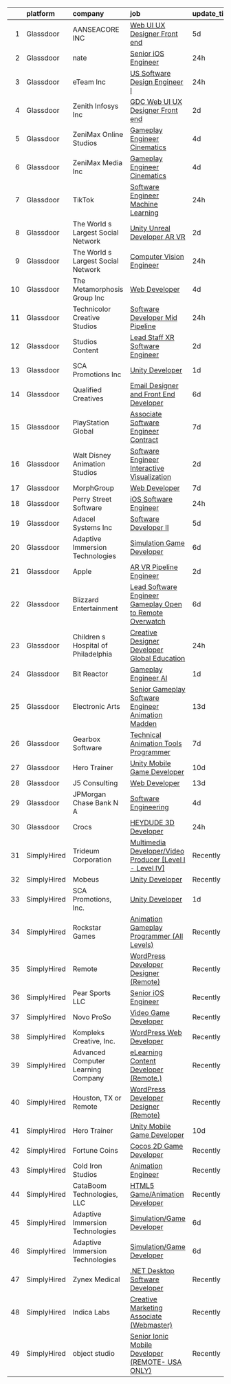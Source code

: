 

|    | platform    | company                             | job                                                                                                                                                                                                                                                                                                                                                                                                                                                                                                                                                                                                                                                                                                                                                                                                                                                                                                                                                                                                                                                                                                                                                                                                                                                                                                                                       | update_time   | location             |
|---:|:------------|:------------------------------------|:------------------------------------------------------------------------------------------------------------------------------------------------------------------------------------------------------------------------------------------------------------------------------------------------------------------------------------------------------------------------------------------------------------------------------------------------------------------------------------------------------------------------------------------------------------------------------------------------------------------------------------------------------------------------------------------------------------------------------------------------------------------------------------------------------------------------------------------------------------------------------------------------------------------------------------------------------------------------------------------------------------------------------------------------------------------------------------------------------------------------------------------------------------------------------------------------------------------------------------------------------------------------------------------------------------------------------------------|:--------------|:---------------------|
|  1 | Glassdoor   | AANSEACORE INC                      | [Web UI UX Designer  Front end ](https://www.glassdoor.com/partner/jobListing.htm?pos=128&ao=1136043&s=58&guid=000001826278a4629941b10b2645a4fc&src=GD_JOB_AD&t=SR&vt=w&ea=1&cs=1_109c1a36&cb=1659509450137&jobListingId=1008035316079&jrtk=3-0-1g9h7h94gklua801-1g9h7h953ii0m800-5106f7da2ec6d67c-)                                                                                                                                                                                                                                                                                                                                                                                                                                                                                                                                                                                                                                                                                                                                                                                                                                                                                                                                                                                                                                      | 5d            | Atlanta, GA          |
|  2 | Glassdoor   | nate                                | [Senior iOS Engineer](https://www.glassdoor.com/partner/jobListing.htm?pos=109&ao=1110586&s=58&guid=000001826278a4629941b10b2645a4fc&src=GD_JOB_AD&t=SR&vt=w&cs=1_fff61d60&cb=1659509450132&jobListingId=1008048418108&cpc=334ABAF5D42DC775&jrtk=3-0-1g9h7h94gklua801-1g9h7h953ii0m800-f9a9c8ec14752530--6NYlbfkN0DG4ntHtB_rMsnfhgmnSvK2brktLme1L4SiDeJjQ-izrVOLqRJ5-yjEjDkpeVLIPLJWrZtAar6viN41DDGH5MdihXuNJgAMQQ8R8vT3jMBte5w_If7KeKAIqvpkZ1z7wOZEv_3HBq0E3GBYrHS59FZ3ZmImYfj6BqJjj7G5UFK9eJ3nAXONuLR-hst3RORskX9q7KOexiwkdI1kvCX4TfuFOmgKz8TjAVFMznhGrHrESZ19Jth7PcDwS8XWXx-eN-Byr_LkGS_1vPKIgTz3DiijyFWQ8OKoDIO70Dxw8vVQhDYFQLXGBQtwTlX42pWxPPVhOX9_vVUrVscy6oIDIssTjkm_YZDagAuWtRCJT8ImREVSE-lBIKsg3fKKujDiMV4fixdRG4uujYqx32Vy_o52bNF9mYxO1vzKp22NfvjucwtosdfFcpFbLpsm45EC0bT1sCox8bzTrzW32EP7iXkE9GpBKqbaqQDym2210aHes5aB2mwtJnByePcH1BAQwWn93FuDriH0kp4m_aJuK6AYdMjfhi2FgXbkDAlYOONUtTOsrROAZqd9gXADCWVyhzzA4A6qaqL312CDFz3sguW_hiL9BfCb35wPttacK5yKLDp54QDbHKi1LxFH0LeVxuSDU9V37Y99vGeeJ3SLNgpud7d4scFVXaIh3XvZL9l0Gxgv_kM9vLqar910cYWtu60Wh4csyW5ShPW6zj9aZal5lHjs7RZlrj5Q533_k2dekBn4XmBjnFnA1a5zu2YZ6NbghPARDscIUa-SuWxFKrnGEjGjg7ri-TsDAWjOfWOiulozeY8BFjHtotER1PFFlcMOagytZqihKP6LaEdrpvBgChQ6hArCDHRTfQFhpezOQCPf2eKTj1QHYME43KzJNdN7mK3PdAfaGvhYqf1OYEv81k0PDpo-Kbg5-vZGGF0pEQ%3D%3D)                                     | 24h           | New York, NY         |
|  3 | Glassdoor   | eTeam Inc                           | [US Software Design Engineer I](https://www.glassdoor.com/partner/jobListing.htm?pos=118&ao=1136043&s=58&guid=000001826278a4629941b10b2645a4fc&src=GD_JOB_AD&t=SR&vt=w&cs=1_370bf9f9&cb=1659509450135&jobListingId=1008047154137&jrtk=3-0-1g9h7h94gklua801-1g9h7h953ii0m800-6187570fbdecb288-)                                                                                                                                                                                                                                                                                                                                                                                                                                                                                                                                                                                                                                                                                                                                                                                                                                                                                                                                                                                                                                            | 24h           | Alpharetta, GA       |
|  4 | Glassdoor   | Zenith Infosys Inc                  | [GDC Web UI UX Designer  Front end ](https://www.glassdoor.com/partner/jobListing.htm?pos=129&ao=1136043&s=58&guid=000001826278a4629941b10b2645a4fc&src=GD_JOB_AD&t=SR&vt=w&ea=1&cs=1_30764f7d&cb=1659509450139&jobListingId=1008041417598&jrtk=3-0-1g9h7h94gklua801-1g9h7h953ii0m800-1211e4909ad2be09-)                                                                                                                                                                                                                                                                                                                                                                                                                                                                                                                                                                                                                                                                                                                                                                                                                                                                                                                                                                                                                                  | 2d            | Atlanta, GA          |
|  5 | Glassdoor   | ZeniMax Online Studios              | [Gameplay Engineer  Cinematics ](https://www.glassdoor.com/partner/jobListing.htm?pos=119&ao=1136043&s=58&guid=000001826278a4629941b10b2645a4fc&src=GD_JOB_AD&t=SR&vt=w&cs=1_0f681bc5&cb=1659509450135&jobListingId=1008037947558&jrtk=3-0-1g9h7h94gklua801-1g9h7h953ii0m800-7c9514cae41bf8e4-)                                                                                                                                                                                                                                                                                                                                                                                                                                                                                                                                                                                                                                                                                                                                                                                                                                                                                                                                                                                                                                           | 4d            | Hunt Valley, MD      |
|  6 | Glassdoor   | ZeniMax Media Inc                   | [Gameplay Engineer  Cinematics ](https://www.glassdoor.com/partner/jobListing.htm?pos=126&ao=1136043&s=58&guid=000001826278a4629941b10b2645a4fc&src=GD_JOB_AD&t=SR&vt=w&cs=1_d1bbfeef&cb=1659509450137&jobListingId=1008038723551&jrtk=3-0-1g9h7h94gklua801-1g9h7h953ii0m800-8a4b5bfe868cb3eb-)                                                                                                                                                                                                                                                                                                                                                                                                                                                                                                                                                                                                                                                                                                                                                                                                                                                                                                                                                                                                                                           | 4d            | Hunt Valley, MD      |
|  7 | Glassdoor   | TikTok                              | [Software Engineer  Machine Learning](https://www.glassdoor.com/partner/jobListing.htm?pos=121&ao=1136043&s=58&guid=000001826278a4629941b10b2645a4fc&src=GD_JOB_AD&t=SR&vt=w&cs=1_9de4c794&cb=1659509450136&jobListingId=1008048608445&jrtk=3-0-1g9h7h94gklua801-1g9h7h953ii0m800-3abf7731aa25eaea-)                                                                                                                                                                                                                                                                                                                                                                                                                                                                                                                                                                                                                                                                                                                                                                                                                                                                                                                                                                                                                                      | 24h           | Mountain View, CA    |
|  8 | Glassdoor   | The World s Largest Social Network  | [Unity Unreal Developer  AR VR ](https://www.glassdoor.com/partner/jobListing.htm?pos=102&ao=1110586&s=58&guid=000001826278a4629941b10b2645a4fc&src=GD_JOB_AD&t=SR&vt=w&ea=1&cs=1_ba43bb29&cb=1659509450131&jobListingId=1008042375696&cpc=663B5FE45D73772E&jrtk=3-0-1g9h7h94gklua801-1g9h7h953ii0m800-f494ee243d38d501--6NYlbfkN0DSgjPPcnEdvoK3uuxfISLALE6pB1FR7YSHOr_tSg5_QGIhoz_2VqUepdcKLBLI_zRVnZbHpaOUUg4zxA3YNJqfgCq-9o0liKzrVYmTrr_XDVnqIg3IFXNOjuKyMfftGZmcup85RVP1_M3P6WAr9I7CFCQ97cF5i0P5r4PJSMbs2tcTlq4Tns38F1j4HVQkXtuQ4F5971ddKfarm0I7F0y2pe5guwaXqjuW2PpnAu4dJzlFoeylygAFWsgTC4oYdIBKSYYl8NZ2kLViBw1T6DUIP7gsSuGkedPObe8e55YpAIENtXOFL7vL2iAoCYn5kvihifCspZ33KNyxaJPB9QuoyL-EiKZgW_efokVRtvtxm-3EpYPNE560hE8RZh1eYCcgXLBBOT5OwsrGND5Iv5Mc7xY7GxHrkI4o8ReOrtmP9yEUo__ble23pMGCipfh3dhESDOCuC1pnqOXzdff0tnRk9BF6SNZWNOLwzxByPCOsP4GQUeZR3XkjFCAdAUsKCRCbce11E6gziEZsZOpDWqdvToQu3lha_cj3FsxtJh0vObAIVMSCxR8HqRLkzUno7JAfbzQk2ABvautLya-MeHcGIK6d118R3M%3D)                                                                                                                                                                                                                                                                                                                                                                   | 2d            | Sausalito, CA        |
|  9 | Glassdoor   | The World s Largest Social Network  | [Computer Vision Engineer](https://www.glassdoor.com/partner/jobListing.htm?pos=105&ao=1110586&s=58&guid=000001826278a4629941b10b2645a4fc&src=GD_JOB_AD&t=SR&vt=w&ea=1&cs=1_0392097a&cb=1659509450131&jobListingId=1008048926964&cpc=6BBECBC74F3AC36E&jrtk=3-0-1g9h7h94gklua801-1g9h7h953ii0m800-f2859ed9ca70d070--6NYlbfkN0DSgjPPcnEdvoK3uuxfISLALE6pB1FR7YSHOr_tSg5_QGIhoz_2VqUepdcKLBLI_zTQDUXKUWfMuJ8z4wGJWjPLlNhIC6-QLzZ2SD_BdvGPrlGHcV-JY8TfpqZv30Bo9kNQZz3Akks__UOuOXncoch98-oHmC6PsX_rYPDxgKR8Hs6vhDf2KT8Ul7jgrKs5lsf16cnlrTBUp7Ix8Iciesb1H4ADNGGyWAdlSNVN8Y40b6me8ROlABpRgQGHAZO5wM__aq4WObv0zOixOMfyinSbmND96psIlwpLUcOvtsT5nGe5t8BE-hmuHHElVgqQXakPXyMW5NG0JH4HB51uh2j2ZsKPoFJebNFMJHnywIDKtHiHWcLRXeYTZP9RlrRk2UzkuiihkFgE_0ZBDHEvBvUe-s9NoQvbsJPiu69HDlWBjUpMao6prxIzmJJVUM_c1Kr6kiEcpGWT2Y_LE2OprqxKPHLzuyet6LjrHJVmueUdSIlmRWsk4gn4xWPoqzeB9olBvE1fvbVnwLqu9jiAHWlXNc5jRl13c5agQKnBMCLWBjTGV3Tpvf_Pgd914cJ_6cyIDImw-yQ8Nc4UVOztRqsp2wXZyQnuYig%3D)                                                                                                                                                                                                                                                                                                                                                                         | 24h           | Houston, TX          |
| 10 | Glassdoor   | The Metamorphosis Group  Inc        | [Web Developer](https://www.glassdoor.com/partner/jobListing.htm?pos=123&ao=1136043&s=58&guid=000001826278a4629941b10b2645a4fc&src=GD_JOB_AD&t=SR&vt=w&ea=1&cs=1_c88f48d1&cb=1659509450136&jobListingId=1008037368587&jrtk=3-0-1g9h7h94gklua801-1g9h7h953ii0m800-116260a29a467ef5-)                                                                                                                                                                                                                                                                                                                                                                                                                                                                                                                                                                                                                                                                                                                                                                                                                                                                                                                                                                                                                                                       | 4d            | McLean, VA           |
| 11 | Glassdoor   | Technicolor Creative Studios        | [Software Developer  Mid    Pipeline](https://www.glassdoor.com/partner/jobListing.htm?pos=116&ao=1136043&s=58&guid=000001826278a4629941b10b2645a4fc&src=GD_JOB_AD&t=SR&vt=w&cs=1_fbcaac33&cb=1659509450132&jobListingId=1008049020646&jrtk=3-0-1g9h7h94gklua801-1g9h7h953ii0m800-47806232e16ec4ef-)                                                                                                                                                                                                                                                                                                                                                                                                                                                                                                                                                                                                                                                                                                                                                                                                                                                                                                                                                                                                                                      | 24h           | Los Angeles, CA      |
| 12 | Glassdoor   | Studios Content                     | [Lead  Staff  XR Software Engineer](https://www.glassdoor.com/partner/jobListing.htm?pos=106&ao=1110586&s=58&guid=000001826278a4629941b10b2645a4fc&src=GD_JOB_AD&t=SR&vt=w&cs=1_76bec6c5&cb=1659509450131&jobListingId=1008041989735&cpc=07D58528F3898F33&jrtk=3-0-1g9h7h94gklua801-1g9h7h953ii0m800-0257e35c5a9f504f--6NYlbfkN0DAFTyt7pbDCC2JPO79CSdi1dIb81yjczP5qsKcZIxgiYm3-7g-689UM0rgypL64coUF2m2BeEUm4ce3lbYlR4k8JQcEh6PTsLFIsL97APl0Sfp_I57De7-nqcdiFnKtrpxeit8k2gdUaluNCoqZwOI9WHixdukp8T6aGkHPCh_GA7Azm5G2qgwkcADKf4OAMfxV1iNcPy1X8mYl5T2o1lSu7n4DdQPOzddQSVqiMHdMrgx9PmwaF4E4xGi23JkDnAwggKQI-9tmsGoesQoclzqhO5OOaqveHXmcx2GQsdnuKASBWE93rZHXqW2yCet0O14BOxCPar7DCY1opQWi6ReAG_HTdRoVXqXvbRvgjdOysWEWHSAokU8FIKBAxHGven0XPN6zTCmyJQYHL83S9bCVbFrlkS0P9X62Vl4GX0FN3-9n6W2uC2c6TmRkkvXUzo%3D)                                                                                                                                                                                                                                                                                                                                                                                                                                                                                                                                     | 2d            | Glendale, CA         |
| 13 | Glassdoor   | SCA Promotions  Inc                 | [Unity Developer](https://www.glassdoor.com/partner/jobListing.htm?pos=101&ao=1110586&s=58&guid=000001826278a4629941b10b2645a4fc&src=GD_JOB_AD&t=SR&vt=w&ea=1&cs=1_36c38df0&cb=1659509450131&jobListingId=1008044540481&cpc=FDA93C03AE7AED37&jrtk=3-0-1g9h7h94gklua801-1g9h7h953ii0m800-8d5fbf2228f1c08e--6NYlbfkN0CGk2nZkYo_9FB79XId18OpQDHY6g94ONhdUJpB4SBwer5q8kV_jzNpveeNS5OfFTS-zbA0Ccrb2PfPN4L4axPFku2_b8ZVmNT_fx9zWAQo0ML6qy8w53ry5sZ122YUK8nYYZNiHhQd8jJnxpNJPefAOCesyVSmE3lPK2FkETtpKEkqYNQKBEtkAcdsrC1d1r2CAAmF1q2CQFyKATT731EYMeS_0ngWyD7f0_tEXcmHE67DwWC25kTTExv8CjdPQ28usqeqZs2ulE3YFbUPfFBI9WqlSXx4Jw2j-AnSJ_uNfegTkwdjsCaHTStz9qHqGr2QQ66tGSCidR9aUz90Uo4rVU27WfIi_CS1L6eO_Pk-F-AE-7mMX_z9_ReOkSvX9pqpQqMlJcOWw0c0n7nj0G1KeBvTWqF2wBWqnYq7vO-KSZ8p7H1ClpYMwIIHIKuTFvIdDi6fC5zXxR_5TrrAVjm2pkQ3qeoAJY6OJ8bXEYFsgFLOmKBbEI7X)                                                                                                                                                                                                                                                                                                                                                                                                                                                                                                | 1d            | Dallas, TX           |
| 14 | Glassdoor   | Qualified Creatives                 | [Email Designer and Front End Developer](https://www.glassdoor.com/partner/jobListing.htm?pos=122&ao=1136043&s=58&guid=000001826278a4629941b10b2645a4fc&src=GD_JOB_AD&t=SR&vt=w&ea=1&cs=1_69878bdb&cb=1659509450136&jobListingId=1008033137025&jrtk=3-0-1g9h7h94gklua801-1g9h7h953ii0m800-7ca1089cb3beb639-)                                                                                                                                                                                                                                                                                                                                                                                                                                                                                                                                                                                                                                                                                                                                                                                                                                                                                                                                                                                                                              | 6d            | Fort Lauderdale, FL  |
| 15 | Glassdoor   | PlayStation Global                  | [Associate Software Engineer  Contract ](https://www.glassdoor.com/partner/jobListing.htm?pos=115&ao=1136043&s=58&guid=000001826278a4629941b10b2645a4fc&src=GD_JOB_AD&t=SR&vt=w&ea=1&cs=1_e5e8d9d7&cb=1659509450132&jobListingId=1008031450587&jrtk=3-0-1g9h7h94gklua801-1g9h7h953ii0m800-03ce7458d3a9f208-)                                                                                                                                                                                                                                                                                                                                                                                                                                                                                                                                                                                                                                                                                                                                                                                                                                                                                                                                                                                                                              | 7d            | San Diego, CA        |
| 16 | Glassdoor   | Walt Disney Animation Studios       | [Software Engineer   Interactive Visualization](https://www.glassdoor.com/partner/jobListing.htm?pos=103&ao=1110586&s=58&guid=000001826278a4629941b10b2645a4fc&src=GD_JOB_AD&t=SR&vt=w&cs=1_66ba5935&cb=1659509450131&jobListingId=1008041989274&cpc=70D6958B2CFB98E6&jrtk=3-0-1g9h7h94gklua801-1g9h7h953ii0m800-eef8771ebd5cea44--6NYlbfkN0DAFTyt7pbDCC2JPO79CSdi1dIb81yjczP5qsKcZIxgiYm3-7g-689UM0rgypL64coUF2m2BeEUmxbx2zBMC0AKfSSb7ASF1UkNJ4gFrFlq882T0h1-_8ZQBImv7aDp0VvsK0gw7HlXE6ZDeQqbJUOH_wmfPAPBU-O03DmvU9azPzeP1-z4A40eWMO3iYRm1_ie6aYQzbG4jpVDp3qdpI4Vpfdggc0SGq4WwQV517JsnFKluQ7gzU4rHBZM1czwbk4xQZK4WSt_gMPIsU-VCYanWwRS4e8zHI3E2fNxrHU0GY5kNXwCdxy_LFcJTazuJMY96TkaiT8ipL6WxBLqNRxJ1DQV_LKU7r_HFpD-zkGJ_e7txQLySOZvDswaPPLZg9AJ_1bcWHVa99uJlIc3e5qMae1EMtywftQz-u2Zf8t7x518uKaPzM2mulp334eOVEw%3D)                                                                                                                                                                                                                                                                                                                                                                                                                                                                                                                         | 2d            | Burbank, CA          |
| 17 | Glassdoor   | MorphGroup                          | [Web Developer](https://www.glassdoor.com/partner/jobListing.htm?pos=130&ao=1136043&s=58&guid=000001826278a4629941b10b2645a4fc&src=GD_JOB_AD&t=SR&vt=w&ea=1&cs=1_7db39d17&cb=1659509450137&jobListingId=1008032025394&jrtk=3-0-1g9h7h94gklua801-1g9h7h953ii0m800-7a3edc92aa0afc92-)                                                                                                                                                                                                                                                                                                                                                                                                                                                                                                                                                                                                                                                                                                                                                                                                                                                                                                                                                                                                                                                       | 7d            | Chantilly, VA        |
| 18 | Glassdoor   | Perry Street Software               | [iOS Software Engineer](https://www.glassdoor.com/partner/jobListing.htm?pos=108&ao=1110586&s=58&guid=000001826278a4629941b10b2645a4fc&src=GD_JOB_AD&t=SR&vt=w&cs=1_bc7297e8&cb=1659509450132&jobListingId=1008048418126&cpc=1CBFC3E34E2A31FF&jrtk=3-0-1g9h7h94gklua801-1g9h7h953ii0m800-5617e6d11ba572a4--6NYlbfkN0DG4ntHtB_rMsnfhgmnSvK2brktLme1L4SiDeJjQ-izrVOLqRJ5-yjEjDkpeVLIPLJWrZtAar6viObD-m9-cPEn8VW5VO5EnwQAocKezS3YIIvwf5KiCQjHXBnINYVELZF-28EX2licSzwqnaBB0BPQVb8MDdf9MH5uwTzkO7Ug1zJEdD514YZnXqEf_YEhe0BI6dvrLjekX3qLSbsxJ95-E49EotBezKG4yG_H9tp5kVkFE4PvowunsBbOiUTtmSsZcBvuo7qktlAmgGvPLE7e271I8yOPn-xC_-VXYabzugrm2KvoDQH2Dbk_X78L1FUKHCqWCIu1MLXSqmi7gT35If2WeCQA0DBO_d8znYHXg2I1kNahIuCb_BWm5n-xtqYu9K5nPTdCqAfoIf7MxxSa5uFHMy40Pse-2HBWokFDVQz3vEqw_Mj9cmEKnPGsDNbiC9wqHHraMgv8SD6hAfWjBkvAVDz6AU65UoPPNDscI39WwYFjKC5gUdSiwTCnXz9GZWsQSNpOEQZhrTPDtJdI-v2p7JcZsBhptZAWd2ifE4qQeB9alDdmFJojFg8oT8-xsYnK6j1CEf6bZy-fyt2KhjN8ptVy8dhT8grN0PEzvdtq3ufv4w2bVam6bN3Cr8QVTCziR2Co5YoXQnkSqlRslVDhMORCRo41JFgdsTnfDNStcI3MKxbmfANP2xIMcc6fJlsgf9FJ-jDcdeC9wt7lFa2-p4zWxHCJ8jnDoFme8ye6wNURLT4wK8ymskjStTbpXK32irpyyVm4FZjpGdMSiBZiShSauAqi0GxOpfVUJB60rv5Tjjm6m7kHqenDNBEcyIwQjS3_EVTTK_EXo1eNk20lK5BHCleLo8PJp1AiggN0GQGB68fHXgJa6Tvthve9EyJLfV71GG0eWkhoktWOCId5StTl-ujiPrY1kHV4fCrcHTHdb2IdKwyoewEdnRGmLm-TZB9irA%3D%3D)   | 24h           | New York, NY         |
| 19 | Glassdoor   | Adacel Systems Inc                  | [Software Developer II](https://www.glassdoor.com/partner/jobListing.htm?pos=113&ao=1136043&s=58&guid=000001826278a4629941b10b2645a4fc&src=GD_JOB_AD&t=SR&vt=w&ea=1&cs=1_995b93c4&cb=1659509450132&jobListingId=1008035461816&jrtk=3-0-1g9h7h94gklua801-1g9h7h953ii0m800-b2f58a6daf0206d2-)                                                                                                                                                                                                                                                                                                                                                                                                                                                                                                                                                                                                                                                                                                                                                                                                                                                                                                                                                                                                                                               | 5d            | Orlando, FL          |
| 20 | Glassdoor   | Adaptive Immersion Technologies     | [Simulation Game Developer](https://www.glassdoor.com/partner/jobListing.htm?pos=104&ao=1110586&s=58&guid=000001826278a4629941b10b2645a4fc&src=GD_JOB_AD&t=SR&vt=w&ea=1&cs=1_09da4de7&cb=1659509450131&jobListingId=1008033134992&cpc=2CAED5C921A5F994&jrtk=3-0-1g9h7h94gklua801-1g9h7h953ii0m800-8696b9e614df0506--6NYlbfkN0Ah9U34QtNT-Rg7ow0I6j33eRcaaM9l7k5iW_6MlROAU0HQnuUL2uxLKSiskT1dvNKJrLJNOcVfRYh6zJkw4erGg5h66n8ksKwr6mUwUADIHrzs_MmvP5G2FHV5Qsh4jlJ6hb429Zq0t_uQi2QjuGsQrYuVHVmrbkVoaVQkHIdGtPuDinc7CtWL0V7Omp8Ej6d6n0B69Uwlb20NkRI__upqG1F_rB8vVLuvKIO4i0EzBN4K1iaXDJdR-aLCCR_jKfbAD0DRhLnXXYoG3ZjDNcLRJjmmKGd5rQbDe10PeVHz6KpUnusBhXffyZD89O5OQ6ucos7SHOX8Kxy_YKGsyD_9qLA5KJFK5lIdQV0ZEQirFFP_ol8ss1EHKDwk5sPYG90Or-CoVaBWjXIwFI0vb_crGAWbXf26mMz1DuTOMacBlfpyaTQIaB9V_E64vYi4v0_2W_CM-7SnZ2V05OW0rHPs6cMdIDFUS9g1i8q7fGsGnftzPrTPDdhWlRi5OQnjJ7k%3D)                                                                                                                                                                                                                                                                                                                                                                                                                                                                        | 6d            | Remote               |
| 21 | Glassdoor   | Apple                               | [AR VR Pipeline Engineer](https://www.glassdoor.com/partner/jobListing.htm?pos=107&ao=1110586&s=58&guid=000001826278a4629941b10b2645a4fc&src=GD_JOB_AD&t=SR&vt=w&cs=1_06181506&cb=1659509450131&jobListingId=1008040017085&cpc=2CAED5C921A5F994&jrtk=3-0-1g9h7h94gklua801-1g9h7h953ii0m800-4a5633b06157f00c--6NYlbfkN0BvKrLyj5gPmtZO9T8euul8TCxuuKNOtzRJOomxnwSEodTz2Bc-sPZlt2Zgji_QUXGPHfZ3D9-fZ2Pp1llDDk0k9MIUYs9RlF-AVchX9MLww98Wq72E5Bk6787QdyoX3W6WIQqeSvdIKqhs4NwtupB69thnxwBi2PgLSgqTX4VpXYzxaI0skKes_vWo5SDdRcmlpHvNRNcQLAuNoKCBh7QjJD4s-fXKBMOIvEmQFnVFURBcAp-dqxn5lFqsofky1NIv-ZoSzTB_gUNQZ0wYvrG45kvs7ojjhEwSG3OZki_JRQwLsZxkdYSHFp25fjocavjv3jiQ6Bv0eSkhuP1Dhx3iT8_1ffREXSviF8CE7fC-mZCZEQtJSdLy5DDg1H7mfx9CBa2BL-LZ5kz6mQ1FYbpei6C1YXCVI9ILtJpOpsMx0XLi_aQQ3a7BL8au2-nf8LGgV_96I-8fzBM4gpecb8iz-imV0gXcJjHhzXvkjB3bDQ1b7zqk5bhg_Vrrjwz1G5V4Qp-9AAsJsi0-twBLeXsLsS5lyw2faQFW94WHGTnWfnkcK0wChRbNXGg6_uI9eZ20rIkl7VIBPiNs3sB_9tlSsZTEneq3I4mjJVz_ngUQjiNCvi_Bfq987MBvf-wAwUWL3versnM5JO7fTe78Vwo3tbj0-xjqsTj4_mf_KvmCbYBce1V6skYG3TzTvvXmEz5oyZSe7helwl56g0M_xhzBcea5Q9oZ2_pszDHo6eoTlRy7Oqks3Krq_nSgZg7BX7nXIUzzHl2c5qLVuXYBm1qS7wbXlNfrO1deOvU38DsqOyJvhGxuNA0KS5j1peN_rZPTJnDrY3_ciYYEAmGuJLhVeJnpH45QmfRzmfZektIqXCxsybEr7uhcquDd_LQuNVTAbifsVilxPZ-biUFU9HlSBQMYrU4CtdobOaH_kTP5rBaKe1ZWUamfrZgbyfvVg9TrZvbOGMqlaQ%3D%3D) | 2d            | Cupertino, CA        |
| 22 | Glassdoor   | Blizzard Entertainment              | [Lead Software Engineer  Gameplay  Open to Remote    Overwatch](https://www.glassdoor.com/partner/jobListing.htm?pos=117&ao=1136043&s=58&guid=000001826278a4629941b10b2645a4fc&src=GD_JOB_AD&t=SR&vt=w&cs=1_88c63827&cb=1659509450133&jobListingId=1008033525660&jrtk=3-0-1g9h7h94gklua801-1g9h7h953ii0m800-3fbcedc13dc51f81-)                                                                                                                                                                                                                                                                                                                                                                                                                                                                                                                                                                                                                                                                                                                                                                                                                                                                                                                                                                                                            | 6d            | Irvine, CA           |
| 23 | Glassdoor   | Children s Hospital of Philadelphia | [Creative Designer Developer   Global Education](https://www.glassdoor.com/partner/jobListing.htm?pos=124&ao=1136043&s=58&guid=000001826278a4629941b10b2645a4fc&src=GD_JOB_AD&t=SR&vt=w&cs=1_8c8e95f1&cb=1659509450137&jobListingId=1008047525869&jrtk=3-0-1g9h7h94gklua801-1g9h7h953ii0m800-0e729ca8e5ee00a8-)                                                                                                                                                                                                                                                                                                                                                                                                                                                                                                                                                                                                                                                                                                                                                                                                                                                                                                                                                                                                                           | 24h           | Philadelphia, PA     |
| 24 | Glassdoor   | Bit Reactor                         | [Gameplay Engineer  AI ](https://www.glassdoor.com/partner/jobListing.htm?pos=112&ao=1136043&s=58&guid=000001826278a4629941b10b2645a4fc&src=GD_JOB_AD&t=SR&vt=w&cs=1_8ca4bc07&cb=1659509450132&jobListingId=1008045602981&jrtk=3-0-1g9h7h94gklua801-1g9h7h953ii0m800-4710f37713716094-)                                                                                                                                                                                                                                                                                                                                                                                                                                                                                                                                                                                                                                                                                                                                                                                                                                                                                                                                                                                                                                                   | 1d            | Maryland             |
| 25 | Glassdoor   | Electronic Arts                     | [Senior Gameplay Software Engineer  Animation    Madden](https://www.glassdoor.com/partner/jobListing.htm?pos=114&ao=1136043&s=58&guid=000001826278a4629941b10b2645a4fc&src=GD_JOB_AD&t=SR&vt=w&cs=1_2320e06c&cb=1659509450132&jobListingId=1008017356081&jrtk=3-0-1g9h7h94gklua801-1g9h7h953ii0m800-ed60ce436b362348-)                                                                                                                                                                                                                                                                                                                                                                                                                                                                                                                                                                                                                                                                                                                                                                                                                                                                                                                                                                                                                   | 13d           | Orlando, FL          |
| 26 | Glassdoor   | Gearbox Software                    | [Technical Animation Tools Programmer](https://www.glassdoor.com/partner/jobListing.htm?pos=127&ao=1136043&s=58&guid=000001826278a4629941b10b2645a4fc&src=GD_JOB_AD&t=SR&vt=w&ea=1&cs=1_1bb0eaa5&cb=1659509450137&jobListingId=1008029963137&jrtk=3-0-1g9h7h94gklua801-1g9h7h953ii0m800-6d93732b1841f5c1-)                                                                                                                                                                                                                                                                                                                                                                                                                                                                                                                                                                                                                                                                                                                                                                                                                                                                                                                                                                                                                                | 7d            | Frisco, TX           |
| 27 | Glassdoor   | Hero Trainer                        | [Unity Mobile Game Developer](https://www.glassdoor.com/partner/jobListing.htm?pos=111&ao=1136043&s=58&guid=000001826278a4629941b10b2645a4fc&src=GD_JOB_AD&t=SR&vt=w&ea=1&cs=1_15555422&cb=1659509450132&jobListingId=1008024775969&jrtk=3-0-1g9h7h94gklua801-1g9h7h953ii0m800-99541d7b00e6f9fc-)                                                                                                                                                                                                                                                                                                                                                                                                                                                                                                                                                                                                                                                                                                                                                                                                                                                                                                                                                                                                                                         | 10d           | Remote               |
| 28 | Glassdoor   | J5 Consulting                       | [Web Developer](https://www.glassdoor.com/partner/jobListing.htm?pos=125&ao=1136043&s=58&guid=000001826278a4629941b10b2645a4fc&src=GD_JOB_AD&t=SR&vt=w&ea=1&cs=1_a7a819a5&cb=1659509450137&jobListingId=1008018242416&jrtk=3-0-1g9h7h94gklua801-1g9h7h953ii0m800-8d633f17a317ae0f-)                                                                                                                                                                                                                                                                                                                                                                                                                                                                                                                                                                                                                                                                                                                                                                                                                                                                                                                                                                                                                                                       | 13d           | Chantilly, VA        |
| 29 | Glassdoor   | JPMorgan Chase Bank  N A            | [Software Engineering](https://www.glassdoor.com/partner/jobListing.htm?pos=120&ao=1136043&s=58&guid=000001826278a4629941b10b2645a4fc&src=GD_JOB_AD&t=SR&vt=w&cs=1_1e4e0e38&cb=1659509450136&jobListingId=1008038984771&jrtk=3-0-1g9h7h94gklua801-1g9h7h953ii0m800-f783679430714386-)                                                                                                                                                                                                                                                                                                                                                                                                                                                                                                                                                                                                                                                                                                                                                                                                                                                                                                                                                                                                                                                     | 4d            | Columbus, OH         |
| 30 | Glassdoor   | Crocs                               | [HEYDUDE  3D Developer](https://www.glassdoor.com/partner/jobListing.htm?pos=110&ao=1136043&s=58&guid=000001826278a4629941b10b2645a4fc&src=GD_JOB_AD&t=SR&vt=w&cs=1_0c958c5a&cb=1659509450132&jobListingId=1008047559303&jrtk=3-0-1g9h7h94gklua801-1g9h7h953ii0m800-b3f3e6de35ba6173-)                                                                                                                                                                                                                                                                                                                                                                                                                                                                                                                                                                                                                                                                                                                                                                                                                                                                                                                                                                                                                                                    | 24h           | Westwood, MA         |
| 31 | SimplyHired | Trideum Corporation                 | [Multimedia Developer/Video Producer [Level I - Level IV]](https://www.simplyhired.com/job/8dfMOgpu3iGje99mRpARvzGM-exCiz0AnstPyBlPgWfwP2_YdDcg_g?q=animation+developer)                                                                                                                                                                                                                                                                                                                                                                                                                                                                                                                                                                                                                                                                                                                                                                                                                                                                                                                                                                                                                                                                                                                                                                  | Recently      | Fort Sam Houston, TX |
| 32 | SimplyHired | Mobeus                              | [Unity Developer](https://www.simplyhired.com/job/7J-AAN-M6HqUAnjEmqgHgMtoiKyE6faZcNgI_4b5IThQPkpLSQ4fmg?q=animation+developer)                                                                                                                                                                                                                                                                                                                                                                                                                                                                                                                                                                                                                                                                                                                                                                                                                                                                                                                                                                                                                                                                                                                                                                                                           | Recently      | United, WV           |
| 33 | SimplyHired | SCA Promotions, Inc.                | [Unity Developer](https://www.simplyhired.com/job/HmRGXVQyCjxrIJT17t5pkCAHXL1igKpORhwf2i44IN6WAaULaBHeIw?q=animation+developer)                                                                                                                                                                                                                                                                                                                                                                                                                                                                                                                                                                                                                                                                                                                                                                                                                                                                                                                                                                                                                                                                                                                                                                                                           | 1d            | Dallas, TX           |
| 34 | SimplyHired | Rockstar Games                      | [Animation Gameplay Programmer (All Levels)](https://www.simplyhired.com/job/1pSEzXWP6p8ML9piAakVgJAIWzA9LrjPxi3CLE-MLJDKJMG2jk5IcQ?q=animation+developer)                                                                                                                                                                                                                                                                                                                                                                                                                                                                                                                                                                                                                                                                                                                                                                                                                                                                                                                                                                                                                                                                                                                                                                                | Recently      | Carlsbad, CA         |
| 35 | SimplyHired | Remote                              | [WordPress Developer Designer (Remote)](https://www.simplyhired.com/job/vCmXXL4JGKGV5eNVuHA7oB8PSm-NsHdC9WQISU8OzQ6fl4_GaHZp9A?q=animation+developer)                                                                                                                                                                                                                                                                                                                                                                                                                                                                                                                                                                                                                                                                                                                                                                                                                                                                                                                                                                                                                                                                                                                                                                                     | Recently      | United States        |
| 36 | SimplyHired | Pear Sports LLC                     | [Senior iOS Engineer](https://www.simplyhired.com/job/ogE_FKcrmOauLNW0WPOvD_K_Rc_YLFLOi7yqUsR0pGeMMVeNCusxUw?q=animation+developer)                                                                                                                                                                                                                                                                                                                                                                                                                                                                                                                                                                                                                                                                                                                                                                                                                                                                                                                                                                                                                                                                                                                                                                                                       | Recently      | Remote               |
| 37 | SimplyHired | Novo ProSo                          | [Video Game Developer](https://www.simplyhired.com/job/AS_RVkKzbpZe9hmYQoSTRcdyU_xw3kSxk9ZoUP7tOns3El3f_1x1TQ?q=animation+developer)                                                                                                                                                                                                                                                                                                                                                                                                                                                                                                                                                                                                                                                                                                                                                                                                                                                                                                                                                                                                                                                                                                                                                                                                      | Recently      | Warrensburg, MO      |
| 38 | SimplyHired | Kompleks Creative, Inc.             | [WordPress Web Developer](https://www.simplyhired.com/job/clnU0xKRTuyyk7JggZg0IBwHdHfUMCCZGAiMCCFsrsUE36YbcxMH2Q?q=animation+developer)                                                                                                                                                                                                                                                                                                                                                                                                                                                                                                                                                                                                                                                                                                                                                                                                                                                                                                                                                                                                                                                                                                                                                                                                   | Recently      | Durham, NC           |
| 39 | SimplyHired | Advanced Computer Learning Company  | [eLearning Content Developer (Remote.)](https://www.simplyhired.com/job/cimWQKAh908_bZa2AOVO5UxoFRVk3n7kWOwOni8yCtJr2sloBFHj-g?q=animation+developer)                                                                                                                                                                                                                                                                                                                                                                                                                                                                                                                                                                                                                                                                                                                                                                                                                                                                                                                                                                                                                                                                                                                                                                                     | Recently      | Remote               |
| 40 | SimplyHired | Houston, TX or Remote               | [WordPress Developer Designer (Remote)](https://www.simplyhired.com/job/h5NIRqnG6nzwtBLlFlrT64773r4CAOGZWfW6vATD8Z8CzAc7NchDIg?q=animation+developer)                                                                                                                                                                                                                                                                                                                                                                                                                                                                                                                                                                                                                                                                                                                                                                                                                                                                                                                                                                                                                                                                                                                                                                                     | Recently      | The Woodlands, TX    |
| 41 | SimplyHired | Hero Trainer                        | [Unity Mobile Game Developer](https://www.simplyhired.com/job/xWspB4OCY15ivV8yoCWMKMnWMHJUbDzwnjYWd6YsZQR3UYj_M5PKPA?q=animation+developer)                                                                                                                                                                                                                                                                                                                                                                                                                                                                                                                                                                                                                                                                                                                                                                                                                                                                                                                                                                                                                                                                                                                                                                                               | 10d           | Remote               |
| 42 | SimplyHired | Fortune Coins                       | [Cocos 2D Game Developer](https://www.simplyhired.com/job/kBw9x8f9uFCyRtwg5kJb17iXBteY7dUA0MZCJQFWo5qCo8V6GuT-gQ?q=animation+developer)                                                                                                                                                                                                                                                                                                                                                                                                                                                                                                                                                                                                                                                                                                                                                                                                                                                                                                                                                                                                                                                                                                                                                                                                   | Recently      | Remote               |
| 43 | SimplyHired | Cold Iron Studios                   | [Animation Engineer](https://www.simplyhired.com/job/_k9O-EHdSx8NESZMFWM66htNlUjbI1UCI5s37Wea0oYwUMx34VHqVg?q=animation+developer)                                                                                                                                                                                                                                                                                                                                                                                                                                                                                                                                                                                                                                                                                                                                                                                                                                                                                                                                                                                                                                                                                                                                                                                                        | Recently      | Remote               |
| 44 | SimplyHired | CataBoom Technologies, LLC          | [HTML5 Game/Animation Developer](https://www.simplyhired.com/job/rcD9kqRruTFu3sLPN7RcYmKqhwYda35Xkfl4DXnDIh1VgwPtoMUoDw?q=animation+developer)                                                                                                                                                                                                                                                                                                                                                                                                                                                                                                                                                                                                                                                                                                                                                                                                                                                                                                                                                                                                                                                                                                                                                                                            | Recently      | Richardson, TX       |
| 45 | SimplyHired | Adaptive Immersion Technologies     | [Simulation/Game Developer](https://www.simplyhired.com/job/xt1bXe-Hgg6UDhW6Brfrvkr_syP5woUD3sCZAgUi1qNYMM5Q28E2lw?q=animation+developer)                                                                                                                                                                                                                                                                                                                                                                                                                                                                                                                                                                                                                                                                                                                                                                                                                                                                                                                                                                                                                                                                                                                                                                                                 | 6d            | Remote               |
| 46 | SimplyHired | Adaptive Immersion Technologies     | [Simulation/Game Developer](https://www.simplyhired.com/job/xt1bXe-Hgg6UDhW6Brfrvkr_syP5woUD3sCZAgUi1qNYMM5Q28E2lw?q=animation+developer)                                                                                                                                                                                                                                                                                                                                                                                                                                                                                                                                                                                                                                                                                                                                                                                                                                                                                                                                                                                                                                                                                                                                                                                                 | 6d            | Remote               |
| 47 | SimplyHired | Zynex Medical                       | [.NET Desktop Software Developer](https://www.simplyhired.com/job/CkZS4u7p1I92Dp42AUwS_a_ddjsrJw7_CNhZYtWMjYq5qdAiX22kGQ?q=animation+developer)                                                                                                                                                                                                                                                                                                                                                                                                                                                                                                                                                                                                                                                                                                                                                                                                                                                                                                                                                                                                                                                                                                                                                                                           | Recently      | Englewood, CO        |
| 48 | SimplyHired | Indica Labs                         | [Creative Marketing Associate (Webmaster)](https://www.simplyhired.com/job/CiOYg9ZwXWnfAfWFYgpeXNQ65sUJYFSHCYI9aKhasdAuHPtez9K0_g?q=animation+developer)                                                                                                                                                                                                                                                                                                                                                                                                                                                                                                                                                                                                                                                                                                                                                                                                                                                                                                                                                                                                                                                                                                                                                                                  | Recently      | Albuquerque, NM      |
| 49 | SimplyHired | object studio                       | [Senior Ionic Mobile Developer (REMOTE- USA ONLY)](https://www.simplyhired.com/job/VTfU4gPhNNLj7sAQJ_tGPwklvZml_KRJ5DcBbkFLlgQ0G2WeSqAFWQ?q=animation+developer)                                                                                                                                                                                                                                                                                                                                                                                                                                                                                                                                                                                                                                                                                                                                                                                                                                                                                                                                                                                                                                                                                                                                                                          | Recently      | Remote               |